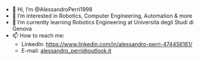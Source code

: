 - 👋 Hi, I’m @AlessandroPerri1998
- 👀 I’m interested in Robotics, Computer Engineering, Automation & more
- 🌱 I’m currently learning Robotics Engineering at Università degli Studi di Genova
- 📫 How to reach me: 
     - LinkedIn: https://www.linkedin.com/in/alessandro-perri-474456161/
     - E-mail: alessandro_perri@outlook.it


<!---
AlessandroPerri1998/AlessandroPerri1998 is a ✨ special ✨ repository because its `README.md` (this file) appears on your GitHub profile.
You can click the Preview link to take a look at your changes.
--->
